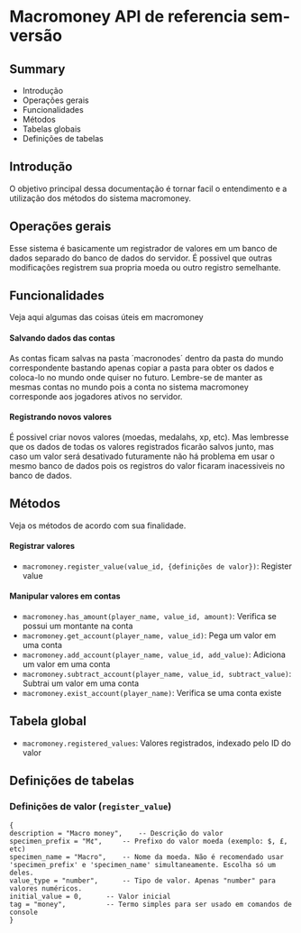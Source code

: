 Macromoney API de referencia sem-versão
=======================================


Summary
-------
* Introdução
* Operações gerais
* Funcionalidades
* Métodos
* Tabelas globais
* Definições de tabelas


Introdução
----------
O objetivo principal dessa documentação é tornar facil o entendimento 
e a utilização dos métodos do sistema macromoney.


Operações gerais
----------------
Esse sistema é basicamente um registrador de valores em um banco de 
dados separado do banco de dados do servidor. É possivel que outras 
modificações registrem sua propria moeda ou outro registro semelhante.


Funcionalidades
---------------
Veja aqui algumas das coisas úteis em macromoney

#### Salvando dados das contas
As contas ficam salvas na pasta ´macronodes´ dentro da pasta do mundo 
correspondente bastando apenas copiar a pasta para obter os dados e 
coloca-lo no mundo onde quiser no futuro. Lembre-se de manter as mesmas 
contas no mundo pois a conta no sistema macromoney corresponde aos 
jogadores ativos no servidor.

#### Registrando novos valores
É possivel criar novos valores (moedas, medalahs, xp, etc). 
Mas lembresse que os dados de todas os valores registrados ficarão salvos 
junto, mas caso um valor será desativado futuramente não há problema em 
usar o mesmo banco de dados pois os registros do valor ficaram inacessiveis 
no banco de dados.


Métodos
-------
Veja os métodos de acordo com sua finalidade.

#### Registrar valores
* `macromoney.register_value(value_id, {definições de valor})`: Register value

#### Manipular valores em contas
* `macromoney.has_amount(player_name, value_id, amount)`: Verifica se possui um montante na conta
* `macromoney.get_account(player_name, value_id)`: Pega um valor em uma conta
* `macromoney.add_account(player_name, value_id, add_value)`: Adiciona um valor em uma conta
* `macromoney.subtract_account(player_name, value_id, subtract_value)`: Subtrai um valor em uma conta
* `macromoney.exist_account(player_name)`: Verifica se uma conta existe


Tabela global
-------------
* `macromoney.registered_values`: Valores registrados, indexado pelo ID do valor


Definições de tabelas
---------------------

### Definições de valor (`register_value`) 
    {
	description = "Macro money", 	-- Descrição do valor
	specimen_prefix = "M¢", 	-- Prefixo do valor moeda (exemplo: $, £, etc)
	specimen_name = "Macro", 	-- Nome da moeda. Não é recomendado usar 'specimen_prefix' e 'specimen_name' simultaneamente. Escolha só um deles.
	value_type = "number", 		-- Tipo de valor. Apenas "number" para valores numéricos.
	initial_value = 0, 		-- Valor inicial
	tag = "money", 			-- Termo simples para ser usado em comandos de console
    }





